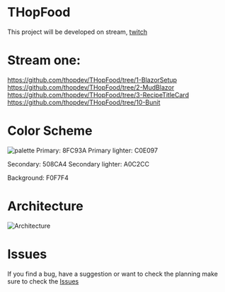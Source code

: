 # THopFood
This project will be developed on stream, [twitch](https://twitch.tv/thopdev)

# Stream one:
https://github.com/thopdev/THopFood/tree/1-BlazorSetup  
https://github.com/thopdev/THopFood/tree/2-MudBlazor  
https://github.com/thopdev/THopFood/tree/3-RecipeTitleCard  
https://github.com/thopdev/THopFood/tree/10-Bunit  

# Color Scheme
![palette](https://user-images.githubusercontent.com/9268249/109420459-e65ed600-79d2-11eb-86b3-5483dbcb4c94.png)
Primary: 8FC93A
Primary lighter: C0E097

Secondary: 508CA4
Secondary lighter: A0C2CC

Background: F0F7F4


# Architecture
![Architecture](https://user-images.githubusercontent.com/9268249/109420448-d8a95080-79d2-11eb-82a1-3a6d4dbb8661.png)


# Issues
If you find a bug, have a suggestion or want to check the planning make sure to check the [Issues](https://github.com/thopdev/THopFood/issues)
